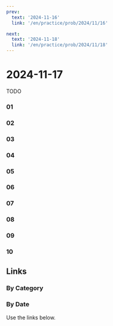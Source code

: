 ```yaml
---
prev:
  text: '2024-11-16'
  link: '/en/practice/prob/2024/11/16'

next:
  text: '2024-11-18'
  link: '/en/practice/prob/2024/11/18'
---
```


# 2024-11-17

TODO

### 01

### 02

### 03

### 04

### 05

### 06

### 07

### 08

### 09

### 10

## Links

[<Badge type="tip" text="Check Solution"/>](/en/learning/prob/2024/11/17)

### By Category

[<Badge type="tip" text="<--"/>](/en/practice/prob/2024/11/13)
[<Badge type="tip" text="Calendar"/>](/en/practice/calendar/2024/11)
[<Badge type="info" text="-->"/>](/en/practice/prob/2024/11/17#links)

### By Date

Use the links below.